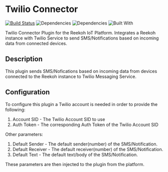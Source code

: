 # Twilio Connector
[![Build Status](https://travis-ci.org/Reekoh/twilio-connector.svg)](https://travis-ci.org/Reekoh/twilio-connector)
![Dependencies](https://img.shields.io/david/Reekoh/twilio-connector.svg)
![Dependencies](https://img.shields.io/david/dev/Reekoh/twilio-connector.svg)
![Built With](https://img.shields.io/badge/built%20with-gulp-red.svg)

Twilio Connector Plugin for the Reekoh IoT Platform. Integrates a Reekoh instance with Twilio Service to send SMS/Notifications based on incoming data from connected devices.

## Description
This plugin sends SMS/Nofications based on incoming data from devices connected to the Reekoh instance to Twilio Messaging Service.

## Configuration
To configure this plugin a Twilio account is needed in order to provide the following:

1. Account SID - The Twilio Account SID to use
2. Auth Token -  The corresponding Auth Token of the Twilio Account SID

Other parameters:

1. Default Sender - The default sender(number) of the SMS/Notification.
2. Default Receiver - The default receiver(number) of the SMS/Notification.
3. Default Text - The default text/body of the SMS/Notification.

These parameters are then injected to the plugin from the platform.